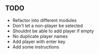## TODO

* Refactor into different modules
* Don't let a non-player be selected
* Shouldnt be able to add player if empty
* No duplicate player names
* Add player with enter key
* Add some instructions
